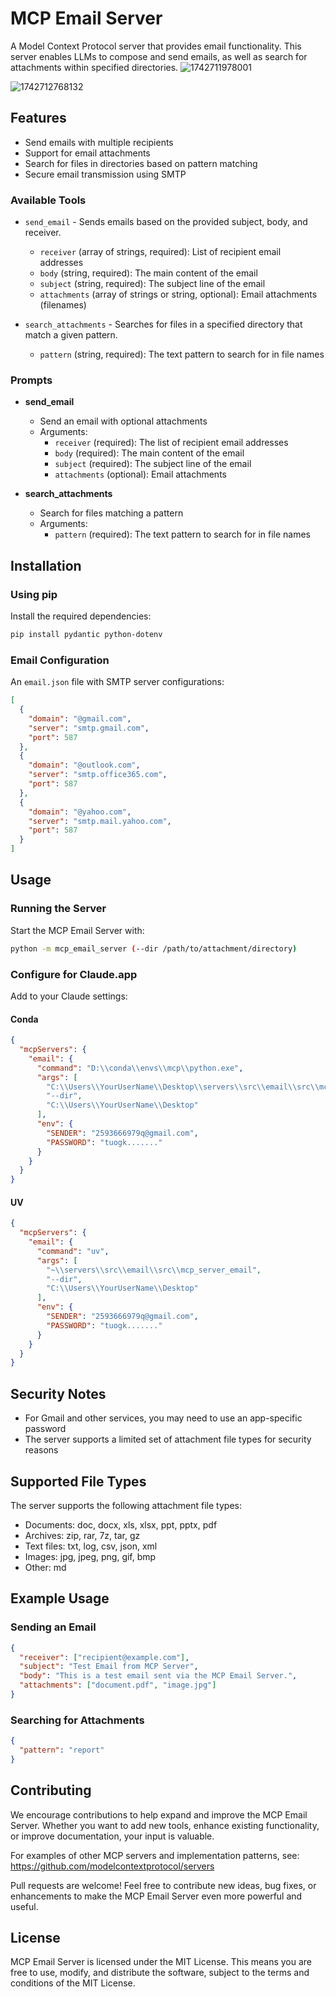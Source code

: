 # MCP Email Server

A Model Context Protocol server that provides email functionality. This server enables LLMs to compose and send emails, as well as search for attachments within specified directories.
![1742711978001](https://github.com/user-attachments/assets/be934453-cd63-4865-85fb-5251689943ef)


![1742712768132](https://github.com/user-attachments/assets/4ffbc9cf-5a59-4c9c-8fca-b2b61e667464)


## Features

- Send emails with multiple recipients
- Support for email attachments
- Search for files in directories based on pattern matching
- Secure email transmission using SMTP

### Available Tools

- `send_email` - Sends emails based on the provided subject, body, and receiver.
  - `receiver` (array of strings, required): List of recipient email addresses
  - `body` (string, required): The main content of the email
  - `subject` (string, required): The subject line of the email
  - `attachments` (array of strings or string, optional): Email attachments (filenames)

- `search_attachments` - Searches for files in a specified directory that match a given pattern.
  - `pattern` (string, required): The text pattern to search for in file names

### Prompts

- **send_email**
  - Send an email with optional attachments
  - Arguments:
    - `receiver` (required): The list of recipient email addresses
    - `body` (required): The main content of the email
    - `subject` (required): The subject line of the email
    - `attachments` (optional): Email attachments

- **search_attachments**
  - Search for files matching a pattern
  - Arguments:
    - `pattern` (required): The text pattern to search for in file names

## Installation

### Using pip

Install the required dependencies:

```bash
pip install pydantic python-dotenv
```


### Email Configuration

An `email.json` file with SMTP server configurations:

```json
[
  {
    "domain": "@gmail.com",
    "server": "smtp.gmail.com", 
    "port": 587
  },
  {
    "domain": "@outlook.com",
    "server": "smtp.office365.com",
    "port": 587
  },
  {
    "domain": "@yahoo.com",
    "server": "smtp.mail.yahoo.com",
    "port": 587
  }
]
```

## Usage

### Running the Server

Start the MCP Email Server with:

```bash
python -m mcp_email_server (--dir /path/to/attachment/directory)
```

### Configure for Claude.app

Add to your Claude settings:

#### Conda
```json
{
  "mcpServers": {
    "email": {
      "command": "D:\\conda\\envs\\mcp\\python.exe",
      "args": [
        "C:\\Users\\YourUserName\\Desktop\\servers\\src\\email\\src\\mcp_server_email",
        "--dir",
        "C:\\Users\\YourUserName\\Desktop"
      ],
      "env": {
        "SENDER": "2593666979q@gmail.com",
        "PASSWORD": "tuogk......."
      }
    }
  }
}
```

#### UV
```json
{
  "mcpServers": {
    "email": {
      "command": "uv",
      "args": [
        "~\\servers\\src\\email\\src\\mcp_server_email",
        "--dir",
        "C:\\Users\\YourUserName\\Desktop"
      ],
      "env": {
        "SENDER": "2593666979q@gmail.com",
        "PASSWORD": "tuogk......."
      }
    }
  }
}
```

## Security Notes

- For Gmail and other services, you may need to use an app-specific password
- The server supports a limited set of attachment file types for security reasons

## Supported File Types

The server supports the following attachment file types:

- Documents: doc, docx, xls, xlsx, ppt, pptx, pdf
- Archives: zip, rar, 7z, tar, gz
- Text files: txt, log, csv, json, xml
- Images: jpg, jpeg, png, gif, bmp
- Other: md

## Example Usage

### Sending an Email

```json
{
  "receiver": ["recipient@example.com"],
  "subject": "Test Email from MCP Server",
  "body": "This is a test email sent via the MCP Email Server.",
  "attachments": ["document.pdf", "image.jpg"]
}
```

### Searching for Attachments

```json
{
  "pattern": "report"
}
```

## Contributing

We encourage contributions to help expand and improve the MCP Email Server. Whether you want to add new tools, enhance existing functionality, or improve documentation, your input is valuable.

For examples of other MCP servers and implementation patterns, see:
https://github.com/modelcontextprotocol/servers

Pull requests are welcome! Feel free to contribute new ideas, bug fixes, or enhancements to make the MCP Email Server even more powerful and useful.

## License

MCP Email Server is licensed under the MIT License. This means you are free to use, modify, and distribute the software, subject to the terms and conditions of the MIT License.
